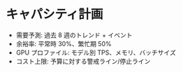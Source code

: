 # キャパシティ計画

- 需要予測: 過去 8 週のトレンド + イベント
- 余裕率: 平常時 30%、繁忙期 50%
- GPU プロファイル: モデル別 TPS、メモリ、バッチサイズ
- コスト上限: 予算に対する警戒ライン/停止ライン